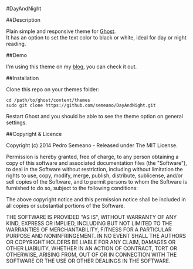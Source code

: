 #DayAndNight


##Description

Plain simple and responsive theme for [Ghost](https://github.com/tryghost/ghost/).<br>
It has an option to set the text color to black or white, ideal for day or night reading.

##Demo

I'm using this theme on my [blog](http://blog.semeano.me), you can check it out.

##Installation

Clone this repo on your themes folder:

    cd /path/to/ghost/content/themes
    sudo git clone https://github.com/semeano/DayAndNight.git

Restart Ghost and you should be able to see the theme option on general settings.

##Copyright & Licence

Copyright (c) 2014 Pedro Semeano - Released under The MIT License.

Permission is hereby granted, free of charge, to any person obtaining a copy of this software and associated documentation files (the "Software"), to deal in the Software without restriction, including without limitation the rights to use, copy, modify, merge, publish, distribute, sublicense, and/or sell copies of the Software, and to permit persons to whom the Software is furnished to do so, subject to the following conditions:

The above copyright notice and this permission notice shall be included in all copies or substantial portions of the Software.

THE SOFTWARE IS PROVIDED "AS IS", WITHOUT WARRANTY OF ANY KIND, EXPRESS OR IMPLIED, INCLUDING BUT NOT LIMITED TO THE WARRANTIES OF MERCHANTABILITY, FITNESS FOR A PARTICULAR PURPOSE AND NONINFRINGEMENT. IN NO EVENT SHALL THE AUTHORS OR COPYRIGHT HOLDERS BE LIABLE FOR ANY CLAIM, DAMAGES OR OTHER LIABILITY, WHETHER IN AN ACTION OF CONTRACT, TORT OR OTHERWISE, ARISING FROM, OUT OF OR IN CONNECTION WITH THE SOFTWARE OR THE USE OR OTHER DEALINGS IN THE SOFTWARE.
